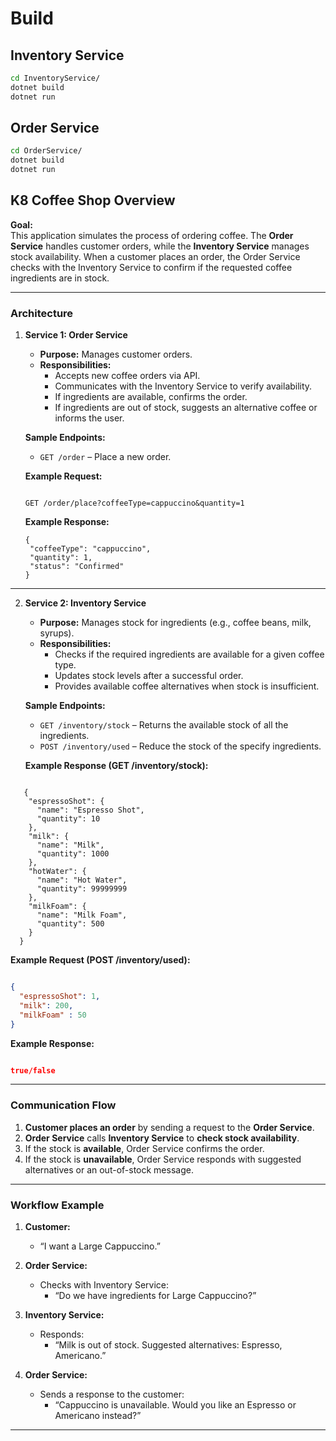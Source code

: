 # Build
## Inventory Service
```sh
cd InventoryService/
dotnet build
dotnet run
```

## Order Service
```sh
cd OrderService/
dotnet build
dotnet run
```





## **K8 Coffee Shop Overview**  
**Goal:**  
This application simulates the process of ordering coffee. The **Order Service** handles customer orders, while the **Inventory Service** manages stock availability. When a customer places an order, the Order Service checks with the Inventory Service to confirm if the requested coffee ingredients are in stock.


---

### **Architecture**  
1. **Service 1: Order Service**  
   - **Purpose:** Manages customer orders.  
   - **Responsibilities:**
     - Accepts new coffee orders via API.  
     - Communicates with the Inventory Service to verify availability.
     - If ingredients are available, confirms the order.
     - If ingredients are out of stock, suggests an alternative coffee or informs the user.

   **Sample Endpoints:**
   - `GET /order` – Place a new order.
   

   **Example Request:**
   ```

   GET /order/place?coffeeType=cappuccino&quantity=1

    ```

   **Example Response:**
   
   ```
   {
    "coffeeType": "cappuccino",
    "quantity": 1,
    "status": "Confirmed"
   }

   ```

---

2. **Service 2: Inventory Service**  
   - **Purpose:** Manages stock for ingredients (e.g., coffee beans, milk, syrups).  
   - **Responsibilities:**
     - Checks if the required ingredients are available for a given coffee type.
     - Updates stock levels after a successful order.
     - Provides available coffee alternatives when stock is insufficient.

   **Sample Endpoints:**
   - `GET /inventory/stock` – Returns the available stock of all the ingredients.
   - `POST /inventory/used` – Reduce the stock of the specify ingredients.


   **Example Response (GET /inventory/stock):**
   
```

   {
    "espressoShot": {
      "name": "Espresso Shot",
      "quantity": 10
    },
    "milk": {
      "name": "Milk",
      "quantity": 1000
    },
    "hotWater": {
      "name": "Hot Water",
      "quantity": 99999999
    },
    "milkFoam": {
      "name": "Milk Foam",
      "quantity": 500
    }
  }
```

   **Example Request (POST /inventory/used):**

   ```json

   {
     "espressoShot": 1,
     "milk": 200,
     "milkFoam" : 50
   }

   ```

   **Example Response:**
   ```json
  
   true/false

   ```

---

### **Communication Flow**  
1. **Customer places an order** by sending a request to the **Order Service**.
2. **Order Service** calls **Inventory Service** to **check stock availability**.
3. If the stock is **available**, Order Service confirms the order.
4. If the stock is **unavailable**, Order Service responds with suggested alternatives or an out-of-stock message.

---

### **Workflow Example**  
1. **Customer:**  
   - “I want a Large Cappuccino.”

2. **Order Service:**  
   - Checks with Inventory Service:  
     - “Do we have ingredients for Large Cappuccino?”

3. **Inventory Service:**  
   - Responds:  
     - “Milk is out of stock. Suggested alternatives: Espresso, Americano.”

4. **Order Service:**  
   - Sends a response to the customer:  
     - “Cappuccino is unavailable. Would you like an Espresso or Americano instead?”

---

